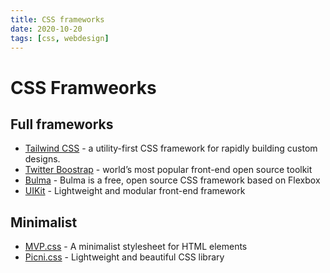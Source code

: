 ```yaml
---
title: CSS frameworks
date: 2020-10-20
tags: [css, webdesign]
---
```


# CSS Framweorks

## Full frameworks

* [Tailwind CSS](https://tailwindcss.com/) - a utility-first CSS framework for rapidly building custom designs.
* [Twitter Boostrap](https://getbootstrap.com/) - world’s most popular front-end open source toolkit
* [Bulma](https://bulma.io/) - Bulma is a free, open source CSS framework based on Flexbox
* [UIKit](https://getuikit.com/) - Lightweight and modular front-end framework

## Minimalist

* [MVP.css](https://andybrewer.github.io/mvp/) - A minimalist stylesheet for HTML elements
* [Picni.css](https://picnicss.com/) - Lightweight and beautiful CSS library


